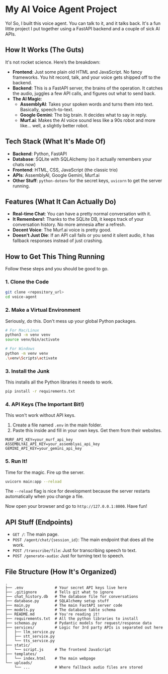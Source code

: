 # My AI Voice Agent Project

Yo! So, I built this voice agent. You can talk to it, and it talks back. It's a fun little project I put together using a FastAPI backend and a couple of sick AI APIs.

## How It Works (The Guts)

It's not rocket science. Here’s the breakdown:

*   **Frontend**: Just some plain old HTML and JavaScript. No fancy frameworks. You hit record, talk, and your voice gets shipped off to the backend.
*   **Backend**: This is a FastAPI server, the brains of the operation. It catches the audio, juggles a few API calls, and figures out what to send back.
*   **The AI Magic**:
    *   **AssemblyAI**: Takes your spoken words and turns them into text. Basically, speech-to-text.
    *   **Google Gemini**: The big brain. It decides what to say in reply.
    *   **Murf.ai**: Makes the AI voice sound less like a 90s robot and more like... well, a slightly better robot.

## Tech Stack (What It's Made Of)

*   **Backend**: Python, FastAPI
*   **Database**: SQLite with SQLAlchemy (so it actually remembers your chats now)
*   **Frontend**: HTML, CSS, JavaScript (the classic trio)
*   **APIs**: AssemblyAI, Google Gemini, Murf.ai
*   **Other Stuff**: `python-dotenv` for the secret keys, `uvicorn` to get the server running.

## Features (What It Can Actually Do)

*   **Real-time Chat**: You can have a pretty normal conversation with it.
*   **It Remembers!**: Thanks to the SQLite DB, it keeps track of your conversation history. No more amnesia after a refresh.
*   **Decent Voice**: The Murf.ai voice is pretty good.
*   **Doesn't Just Die**: If an API call fails or you send it silent audio, it has fallback responses instead of just crashing.

## How to Get This Thing Running

Follow these steps and you should be good to go.

### 1. Clone the Code

```bash
git clone <repository_url>
cd voice-agent
```

### 2. Make a Virtual Environment

Seriously, do this. Don't mess up your global Python packages.

```bash
# For Mac/Linux
python3 -m venv venv
source venv/bin/activate

# For Windows
python -m venv venv
.\venv\Scripts\activate
```

### 3. Install the Junk

This installs all the Python libraries it needs to work.

```bash
pip install -r requirements.txt
```

### 4. API Keys (The Important Bit!)

This won't work without API keys.

1.  Create a file named `.env` in the main folder.
2.  Paste this inside and fill in your own keys. Get them from their websites.

```
MURF_API_KEY=your_murf_api_key
ASSEMBLYAI_API_KEY=your_assemblyai_api_key
GEMINI_API_KEY=your_gemini_api_key
```

### 5. Run It!

Time for the magic. Fire up the server.

```bash
uvicorn main:app --reload
```

The `--reload` flag is nice for development because the server restarts automatically when you change a file.

Now open your browser and go to `http://127.0.0.1:8000`. Have fun!

## API Stuff (Endpoints)

*   `GET /`: The main page.
*   `POST /agent/chat/{session_id}`: The main endpoint that does all the work.
*   `POST /transcribe/file`: Just for transcribing speech to text.
*   `POST /generate-audio`: Just for turning text to speech.

## File Structure (How It's Organized)

```
.
├── .env              # Your secret API keys live here
├── .gitignore        # Tells git what to ignore
├── chat_history.db   # The database file for conversations
├── database.py       # SQLAlchemy setup stuff
├── main.py           # The main FastAPI server code
├── models.py         # The database table schema
├── README.md         # You're reading it!
├── requirements.txt  # All the python libraries to install
├── schemas.py        # Pydantic models for request/response data
├── services/         # Logic for 3rd party APIs is separated out here
│   ├── llm_service.py
│   ├── stt_service.py
│   └── tts_service.py
├── static/
│   └── script.js     # The frontend JavaScript
├── templates/
│   └── index.html    # The main webpage
└── uploads/
    └── ...           # Where fallback audio files are stored
```
